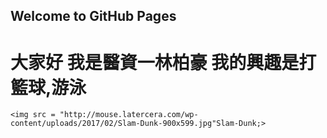 ## Welcome to GitHub Pages
<h1>
  大家好 我是醫資一林柏豪
  我的興趣是打籃球,游泳
  </h1>
    
    <img src = "http://mouse.latercera.com/wp-content/uploads/2017/02/Slam-Dunk-900x599.jpg"Slam-Dunk;>
    
  
